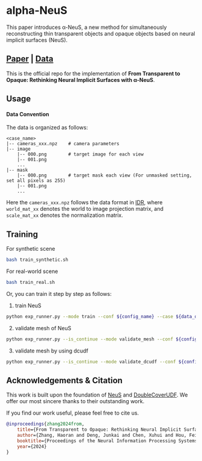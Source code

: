 # alpha-NeuS

This paper introduces α-NeuS, a new method for simultaneously reconstructing thin transparent objects and opaque objects based on neural implicit surfaces (NeuS). 

## [Paper](https://arxiv.org/abs/2411.05362) | [Data](https://www.dropbox.com/scl/fi/q8by01z58c0c6ioba4zq5/data.zip?rlkey=t29d79z51c679ztjvspd8t0pf&st=74ks83w8&dl=0)
This is the official repo for the implementation of **From Transparent to Opaque: Rethinking Neural Implicit Surfaces with α-NeuS**.

## Usage

#### Data Convention
The data is organized as follows:

```
<case_name>
|-- cameras_xxx.npz    # camera parameters
|-- image
    |-- 000.png        # target image for each view
    |-- 001.png
    ...
|-- mask
    |-- 000.png        # target mask each view (For unmasked setting, set all pixels as 255)
    |-- 001.png
    ...
```

Here the `cameras_xxx.npz` follows the data format in [IDR](https://github.com/lioryariv/idr/blob/main/DATA_CONVENTION.md), where `world_mat_xx` denotes the world to image projection matrix, and `scale_mat_xx` denotes the normalization matrix.

## Training
For synthetic scene
```sh
bash train_synthetic.sh
```
For real-world scene
```sh
bash train_real.sh
```

Or, you can train it step by step as follows:
1. train NeuS
```sh
python exp_runner.py --mode train --conf ${config_name} --case ${data_dirname}
```
2. validate mesh of NeuS
```sh
python exp_runner.py --is_continue --mode validate_mesh --conf ${config_name} --case ${data_dirname} --mcube_threshold -0.0
```
3. validate mesh by using dcudf
```sh
python exp_runner.py --is_continue --mode validate_dcudf --conf ${config_name} --case ${data_dirname} --mcube_threshold 0.005
```




## Acknowledgements & Citation
This work is built upon the foundation of [NeuS](https://github.com/totoro97/NeuS) and [DoubleCoverUDF](https://github.com/jjjkkyz/DCUDF). We offer our most sincere thanks to their outstanding work.

If you find our work useful, please feel free to cite us.
```bibtex
@inproceedings{zhang2024from,
	title={From Transparent to Opaque: Rethinking Neural Implicit Surfaces with $\alpha$-NeuS},
	author={Zhang, Haoran and Deng, Junkai and Chen, Xuhui and Hou, Fei and Wang, Wencheng and Qin, Hong and Qian, Chen and He, Ying},
	booktitle={Proceedings of the Neural Information Processing Systems (NeurIPS)},
	year={2024}
}
```
